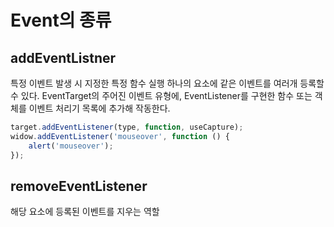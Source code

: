 # Event의 종류

## addEventListner
특정 이벤트 발생 시 지정한 특정 함수 실행
하나의 요소에 같은 이벤트를 여러개 등록할 수 있다.
EventTarget의 주어진 이벤트 유형에, EventListener를 구현한 함수 또는 객체를 이벤트 처리기 목록에 추가해 작동한다.

```js
target.addEventListener(type, function, useCapture);
widow.addEventListener('mouseover', function () {
    alert('mouseover');
});
```

## removeEventListener
해당 요소에 등록된 이벤트를 지우는 역할
